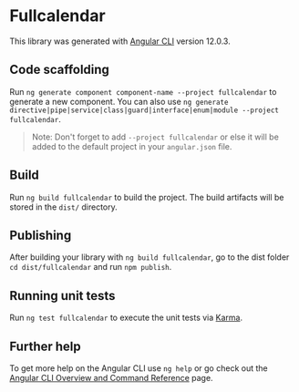 # Fullcalendar

This library was generated with [Angular CLI](https://github.com/angular/angular-cli) version 12.0.3.

## Code scaffolding

Run `ng generate component component-name --project fullcalendar` to generate a new component. You can also use `ng generate directive|pipe|service|class|guard|interface|enum|module --project fullcalendar`.
> Note: Don't forget to add `--project fullcalendar` or else it will be added to the default project in your `angular.json` file. 

## Build

Run `ng build fullcalendar` to build the project. The build artifacts will be stored in the `dist/` directory.

## Publishing

After building your library with `ng build fullcalendar`, go to the dist folder `cd dist/fullcalendar` and run `npm publish`.

## Running unit tests

Run `ng test fullcalendar` to execute the unit tests via [Karma](https://karma-runner.github.io).

## Further help

To get more help on the Angular CLI use `ng help` or go check out the [Angular CLI Overview and Command Reference](https://angular.io/cli) page.
